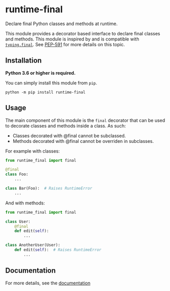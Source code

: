 # runtime-final
Declare final Python classes and methods at runtime.

This module provides a decorator based interface to declare final
classes and methods. This module is inspired by and is compatible with [`typing.final`](https://docs.python.org/3/library/typing.html#typing.final).
See [PEP-591](https://www.python.org/dev/peps/pep-0591) for more
details on this topic.

## Installation
**Python 3.6 or higher is required.**

You can simply install this module from `pip`.
```
python -m pip install runtime-final
```

## Usage
The main component of this module is the `final` decorator that
can be used to decorate classes and methods inside a class. As
such:

- Classes decorated with @final cannot be subclassed.
- Methods decorated with @final cannot be overriden in subclasses.

For example with classes:

```py
from runtime_final import final

@final
class Foo:
    ...

class Bar(Foo):  # Raises RuntimeError
    ...
```
And with methods:
```py
from runtime_final import final

class User:
    @final
    def edit(self):
        ...

class AnotherUser(User):
    def edit(self):  # Raises RuntimeError
        ...
```

## Documentation
For more details, see the [documentation](https://github.com/nerdguyahmad/runtime-final/wiki)
